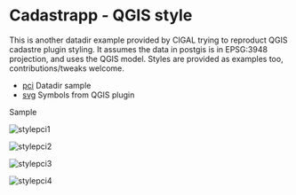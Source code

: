 Cadastrapp - QGIS style
======================

This is another datadir example provided by CIGAL trying to reproduct QGIS cadastre plugin styling.
It assumes the data in postgis is in EPSG:3948 projection, and uses the QGIS model.
Styles are provided as examples too, contributions/tweaks welcome.

* [pci](pci) Datadir sample
* [svg](svg) Symbols from QGIS plugin

Sample

![stylepci1](https://cloud.githubusercontent.com/assets/5012040/20055112/f987fb0c-a4df-11e6-88a4-2e267ff84f84.png)

![stylepci2](https://cloud.githubusercontent.com/assets/5012040/20055115/fc4cfa18-a4df-11e6-8661-08265b278616.png)

![stylepci3](https://cloud.githubusercontent.com/assets/5012040/20055118/feeb9e96-a4df-11e6-80c9-01b599fa2d82.png)

![stylepci4](https://cloud.githubusercontent.com/assets/5012040/20055124/02f75d18-a4e0-11e6-9c0e-f8971df10948.png)
